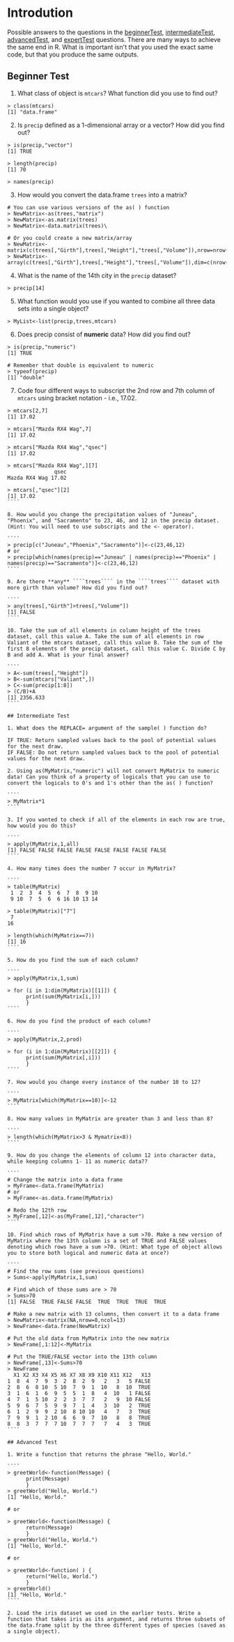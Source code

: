 # Introdution

Possible answers to the questions in the [beginnerTest](), [intermediateTest](), [advancedTest](), and [expertTest]() questions. There are many ways to achieve the same end in R. What is important isn't that you used the exact same code, but that you produce the same outputs.

## Beginner Test

1. What class of object is ````mtcars````? What function did you use to find out?

````
> class(mtcars)
[1] "data.frame"
````

2. Is ````precip```` defined as a 1-dimensional array or a vector? How did you find out?

````
> is(precip,"vector")
[1] TRUE

> length(precip)
[1] 70

> names(precip)
````

3. How would you convert the data.frame ````trees```` into a matrix?

````
# You can use various versions of the as( ) function
> NewMatrix<-as(trees,"matrix")
> NewMatrix<-as.matrix(trees)
> NewMatrix<-data.matrix(trees)\

# Or you could create a new matrix/array
> NewMatrix<-matrix(c(trees[,"Girth"],trees[,"Height"],"trees[,"Volume"]),nrow=nrow(trees),ncol=ncol(trees))
> NewMatrix<-array(c(trees[,"Girth"],trees[,"Height"],"trees[,"Volume"]),dim=c(nrow(trees),ncol(trees)))
````

4. What is the name of the 14th city in the ````precip```` dataset?

````
> precip[14]
````

5. What function would you use if you wanted to combine all three data sets into a single object?

````
> MyList<-list(precip,trees,mtcars)
````

6. Does precip consist of **numeric** data? How did you find out?

````
> is(precip,"numeric")
[1] TRUE

# Remember that double is equivalent to numeric
> typeof(precip)
[1] "double"
`````

7. Code four different ways to subscript the 2nd row and 7th column of ````mtcars```` using bracket notation - i.e., 17.02.

`````
> mtcars[2,7]
[1] 17.02

> mtcars["Mazda RX4 Wag",7]
[1] 17.02

> mtcars["Mazda RX4 Wag","qsec"]
[1] 17.02

> mtcars["Mazda RX4 Wag",][7]
               qsec
Mazda RX4 Wag 17.02

> mtcars[,"qsec"][2]
[1] 17.02
````

8. How would you change the precipitation values of "Juneau", "Phoenix", and "Sacramento" to 23, 46, and 12 in the precip dataset. (Hint: You will need to use subscripts and the <- operator).

````
> precip[c("Juneau","Phoenix","Sacramento")]<-c(23,46,12)
# or
> precip[which(names(precip)=="Juneau" | names(precip)=="Phoenix" | names(precip)=="Sacramento")]<-c(23,46,12)
````

9. Are there **any** ````trees```` in the ````trees```` dataset with more girth than volume? How did you find out?

````
> any(trees[,"Girth"]>trees[,"Volume"])
[1] FALSE
````

10. Take the sum of all elements in column height of the trees dataset, call this value A. Take the sum of all elements in row Valiant of the mtcars dataset, call this value B. Take the sum of the first 8 elements of the precip dataset, call this value C. Divide C by B and add A. What is your final answer?

````
> A<-sum(trees[,"Height"])
> B<-sum(mtcars["Valiant",])
> C<-sum(precip[1:8])
> (C/B)+A
[1] 2356.633
````

## Intermediate Test

1. What does the REPLACE= argument of the sample( ) function do?

IF TRUE: Return sampled values back to the pool of potential values for the next draw.
IF FALSE: Do not return sampled values back to the pool of potential values for the next draw.

2. Using as(MyMatrix,"numeric") will not convert MyMatrix to numeric data! Can you think of a property of logicals that you can use to convert the logicals to 0's and 1's other than the as( ) function?

````
> MyMatrix*1
````

3. If you wanted to check if all of the elements in each row are true, how would you do this?

````
> apply(MyMatrix,1,all)
[1] FALSE FALSE FALSE FALSE FALSE FALSE FALSE FALSE
````

4. How many times does the number 7 occur in MyMatrix?

````
> table(MyMatrix)
 1  2  3  4  5  6  7  8  9 10 
 9 10  7  5  6  6 16 10 13 14 
 
> table(MyMatrix)["7"]
 7 
16 

> length(which(MyMatrix==7))
[1] 16
````

5. How do you find the sum of each column?

````
> apply(MyMatrix,1,sum)

> for (i in 1:dim(MyMatrix)[[1]]) {
      print(sum(MyMatrix[i,]))
      }
````

6. How do you find the product of each column?

````
> apply(MyMatrix,2,prod)

> for (i in 1:dim(MyMatrix)[[2]]) {
      print(sum(MyMatrix[,i]))
      }
````

7. How would you change every instance of the number 10 to 12?

````
> MyMatrix[which(MyMatrix==10)]<-12
````

8. How many values in MyMatrix are greater than 3 and less than 8?

````
> length(which(MyMatrix>3 & Mymatrix<8))
````

9. How do you change the elements of column 12 into character data, while keeping columns 1- 11 as numeric data??

````
# Change the matrix into a data frame
> MyFrame<-data.frame(MyMatrix)
# or
> MyFrame<-as.data.frame(MyMatrix)

# Redo the 12th row
> MyFrame[,12]<-as(MyFrame[,12],"character")
````

10. Find which rows of MyMatrix have a sum >70. Make a new version of MyMatrix where the 13th column is a set of TRUE and FALSE values denoting which rows have a sum >70. (Hint: What type of object allows you to store both logical and numeric data at once?)

````
# Find the row sums (see previous questions)
> Sums<-apply(MyMatrix,1,sum)

# Find which of those sums are > 70
> Sums>70
[1] FALSE  TRUE FALSE FALSE  TRUE  TRUE  TRUE  TRUE

# Make a new matrix with 13 columns, then convert it to a data frame
> NewMatrix<-matrix(NA,nrow=8,ncol=13)
> NewFrame<-data.frame(NewMatrix)

# Put the old data from MyMatrix into the new matrix
> NewFrame[,1:12]<-MyMatrix

# Put the TRUE/FALSE vector into the 13th column
> NewFrame[,13]<-Sums>70
> NewFrame
  X1 X2 X3 X4 X5 X6 X7 X8 X9 X10 X11 X12   X13
1  8  4  7  9  3  2  8  2  9   2   3   5 FALSE
2  8  6  8 10  5 10  7  9  1  10   8  10  TRUE
3  1  6  1  6  9  5  5  1  8   4  10   1 FALSE
4  7  1  5 10  2  2  3  7  7   2   9  10 FALSE
5  9  6  7  5  9  9  7  1  4   3  10   2  TRUE
6  1  2  9  9  2 10  8 10 10   4   7   3  TRUE
7  9  9  1  2 10  6  6  9  7  10   8   8  TRUE
8  8  3  7  7  7 10  7  7  7   7   4   3  TRUE
````

## Advanced Test

1. Write a function that returns the phrase "Hello, World."

````
> greetWorld<-function(Message) {
      print(Message)
      }
> greetWorld("Hello, World.")
[1] "Hello, World."

# or

> greetWorld<-function(Message) {
      return(Message)
      }
> greetWorld("Hello, World.")
[1] "Hello, World."

# or 

> greetWorld<-function( ) {
      return("Hello, World.")
      }
> greetWorld()
[1] "Hello, World."
````

2. Load the iris dataset we used in the earlier tests. Write a function that takes iris as its argument, and returns three subsets of the data.frame split by the three different types of species (saved as a single object).

